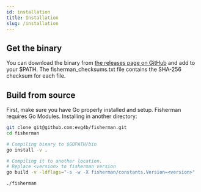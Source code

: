 ```yaml
---
id: installation
title: Installation
slug: /installation
---
```


## Get the binary
You can download the binary from [the releases page on GitHub](https://github.com/evg4b/fisherman/releases) and add to your $PATH. The fisherman_checksums.txt file contains the SHA-256 checksum for each file.

## Build from source

First, make sure you have Go properly installed and setup. Fisherman requires Go Modules.
Installing in another directory:

```bash
git clone git@github.com:evg4b/fisherman.git
cd fisherman

# Compiling binary to $GOPATH/bin
go install -v .

# Compiling it to another location.
# Replace <version> to fisherman version
go build -v -ldflags="-s -w -X fisherman/constants.Version=<version>"

./fisherman
```
